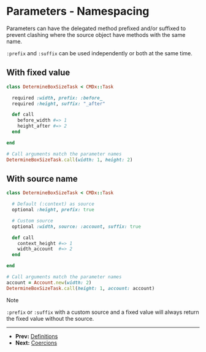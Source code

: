 # Parameters - Namespacing

Parameters can have the delegated method prefixed and/or suffixed to
prevent clashing where the source object have methods with the same name.

`:prefix` and `:suffix` can be used independently or both at the same time.

## With fixed value

```ruby
class DetermineBoxSizeTask < CMDx::Task

  required :width, prefix: :before_
  required :height, suffix: "_after"

  def call
    before_width #=> 1
    height_after #=> 2
  end

end

# Call arguments match the parameter names
DetermineBoxSizeTask.call(width: 1, height: 2)
```

## With source name

```ruby
class DetermineBoxSizeTask < CMDx::Task

  # Default (:context) as source
  optional :height, prefix: true

  # Custom source
  optional :width, source: :account, suffix: true

  def call
    context_height #=> 1
    width_account  #=> 2
  end

end

# Call arguments match the parameter names
account = Account.new(width: 2)
DetermineBoxSizeTask.call(height: 1, account: account)
```

> [!NOTE]
> `:prefix` or `:suffix` with a custom source and a fixed value
> will always return the fixed value without the source.

---

- **Prev:** [Definitions](https://github.com/drexed/cmdx/blob/main/docs/parameters/definitions.md)
- **Next:** [Coercions](https://github.com/drexed/cmdx/blob/main/docs/parameters/coercions.md)

